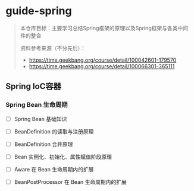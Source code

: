 # guide-spring
> 本仓库目标：主要学习总结Spring框架的原理以及Spring框架与各类中间件的整合
>
> 资料参考来源（不分先后）：
>
> - https://time.geekbang.org/course/detail/100042601-179570
> - https://time.geekbang.org/course/detail/100066301-365111

## Spring IoC容器
### Spring Bean 生命周期
- [ ] Spring Bean 基础知识
- [ ] BeanDefinition 的读取与注册原理
- [ ] BeanDefinition 合并原理
- [ ] Bean 实例化、初始化、属性赋值阶段原理
- [ ] Aware 在 Bean 生命周期内的扩展
- [ ] BeanPostProcessor 在 Bean 生命周期内的扩展



